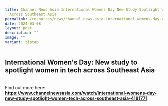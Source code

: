 ```yaml
---
title: Channel News Asia International Womens Day New Study Spotlight Women Tech
  Across Southeast Asia
permalink: /resources/news/channel-news-asia-international-womens-day-new-study-spotlight/
date: 2024-03-08
layout: post
description: ""
image: ""
variant: tiptap
---
```

<h2>International Women's Day: New study to spotlight women in tech across Southeast Asia</h2>
<p>
<br>Find out more here: <strong><a href="https://www.channelnewsasia.com/watch/international-womens-day-new-study-spotlight-women-tech-across-southeast-asia-4181771" rel="noopener noreferrer nofollow" target="_blank">https://www.channelnewsasia.com/watch/international-womens-day-new-study-spotlight-women-tech-across-southeast-asia-4181771</a></strong>
</p>
<h4></h4>
<p></p>